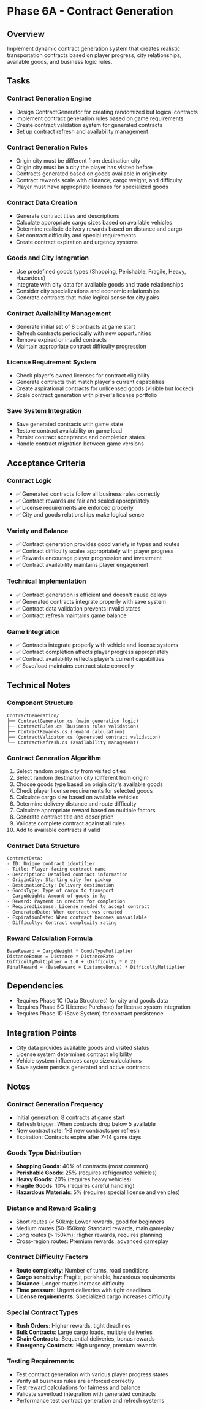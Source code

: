 # Phase 6A - Contract Generation

## Overview
Implement dynamic contract generation system that creates realistic transportation contracts based on player progress, city relationships, available goods, and business logic rules.

## Tasks

### Contract Generation Engine
- Design ContractGenerator for creating randomized but logical contracts
- Implement contract generation rules based on game requirements
- Create contract validation system for generated contracts
- Set up contract refresh and availability management

### Contract Generation Rules
- Origin city must be different from destination city
- Origin city must be a city the player has visited before
- Contracts generated based on goods available in origin city
- Contract rewards scale with distance, cargo weight, and difficulty
- Player must have appropriate licenses for specialized goods

### Contract Data Creation
- Generate contract titles and descriptions
- Calculate appropriate cargo sizes based on available vehicles
- Determine realistic delivery rewards based on distance and cargo
- Set contract difficulty and special requirements
- Create contract expiration and urgency systems

### Goods and City Integration
- Use predefined goods types (Shopping, Perishable, Fragile, Heavy, Hazardous)
- Integrate with city data for available goods and trade relationships
- Consider city specializations and economic relationships
- Generate contracts that make logical sense for city pairs

### Contract Availability Management
- Generate initial set of 8 contracts at game start
- Refresh contracts periodically with new opportunities
- Remove expired or invalid contracts
- Maintain appropriate contract difficulty progression

### License Requirement System
- Check player's owned licenses for contract eligibility
- Generate contracts that match player's current capabilities
- Create aspirational contracts for unlicensed goods (visible but locked)
- Scale contract generation with player's license portfolio

### Save System Integration
- Save generated contracts with game state
- Restore contract availability on game load
- Persist contract acceptance and completion states
- Handle contract migration between game versions

## Acceptance Criteria

### Contract Logic
- ✅ Generated contracts follow all business rules correctly
- ✅ Contract rewards are fair and scaled appropriately
- ✅ License requirements are enforced properly
- ✅ City and goods relationships make logical sense

### Variety and Balance
- ✅ Contract generation provides good variety in types and routes
- ✅ Contract difficulty scales appropriately with player progress
- ✅ Rewards encourage player progression and investment
- ✅ Contract availability maintains player engagement

### Technical Implementation
- ✅ Contract generation is efficient and doesn't cause delays
- ✅ Generated contracts integrate properly with save system
- ✅ Contract data validation prevents invalid states
- ✅ Contract refresh maintains game balance

### Game Integration
- ✅ Contracts integrate properly with vehicle and license systems
- ✅ Contract completion affects player progress appropriately
- ✅ Contract availability reflects player's current capabilities
- ✅ Save/load maintains contract state correctly

## Technical Notes

### Component Structure
```
ContractGeneration/
├── ContractGenerator.cs (main generation logic)
├── ContractRules.cs (business rules validation)
├── ContractRewards.cs (reward calculation)
├── ContractValidator.cs (generated contract validation)
└── ContractRefresh.cs (availability management)
```

### Contract Generation Algorithm
1. Select random origin city from visited cities
2. Select random destination city (different from origin)
3. Choose goods type based on origin city's available goods
4. Check player license requirements for selected goods
5. Calculate cargo size based on available vehicles
6. Determine delivery distance and route difficulty
7. Calculate appropriate reward based on multiple factors
8. Generate contract title and description
9. Validate complete contract against all rules
10. Add to available contracts if valid

### Contract Data Structure
```
ContractData:
- ID: Unique contract identifier
- Title: Player-facing contract name
- Description: Detailed contract information
- OriginCity: Starting city for pickup
- DestinationCity: Delivery destination
- GoodsType: Type of cargo to transport
- CargoWeight: Amount of goods in kg
- Reward: Payment in credits for completion
- RequiredLicense: License needed to accept contract
- GeneratedDate: When contract was created
- ExpirationDate: When contract becomes unavailable
- Difficulty: Contract complexity rating
```

### Reward Calculation Formula
```
BaseReward = CargoWeight * GoodsTypeMultiplier
DistanceBonus = Distance * DistanceRate
DifficultyMultiplier = 1.0 + (Difficulty * 0.2)
FinalReward = (BaseReward + DistanceBonus) * DifficultyMultiplier
```

## Dependencies
- Requires Phase 1C (Data Structures) for city and goods data
- Requires Phase 5C (License Purchase) for license system integration
- Requires Phase 1D (Save System) for contract persistence

## Integration Points
- City data provides available goods and visited status
- License system determines contract eligibility
- Vehicle system influences cargo size calculations
- Save system persists generated and active contracts

## Notes

### Contract Generation Frequency
- Initial generation: 8 contracts at game start
- Refresh trigger: When contracts drop below 5 available
- New contract rate: 1-3 new contracts per refresh
- Expiration: Contracts expire after 7-14 game days

### Goods Type Distribution
- **Shopping Goods**: 40% of contracts (most common)
- **Perishable Goods**: 25% (requires refrigerated vehicles)
- **Heavy Goods**: 20% (requires heavy vehicles)
- **Fragile Goods**: 10% (requires careful handling)
- **Hazardous Materials**: 5% (requires special license and vehicles)

### Distance and Reward Scaling
- Short routes (< 50km): Lower rewards, good for beginners
- Medium routes (50-150km): Standard rewards, main gameplay
- Long routes (> 150km): Higher rewards, requires planning
- Cross-region routes: Premium rewards, advanced gameplay

### Contract Difficulty Factors
- **Route complexity**: Number of turns, road conditions
- **Cargo sensitivity**: Fragile, perishable, hazardous requirements
- **Distance**: Longer routes increase difficulty
- **Time pressure**: Urgent deliveries with tight deadlines
- **License requirements**: Specialized cargo increases difficulty

### Special Contract Types
- **Rush Orders**: Higher rewards, tight deadlines
- **Bulk Contracts**: Large cargo loads, multiple deliveries
- **Chain Contracts**: Sequential deliveries, bonus rewards
- **Emergency Contracts**: High urgency, premium rewards

### Testing Requirements
- Test contract generation with various player progress states
- Verify all business rules are enforced correctly
- Test reward calculations for fairness and balance
- Validate save/load integration with generated contracts
- Performance test contract generation and refresh systems
